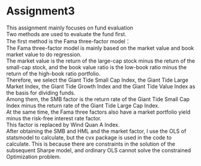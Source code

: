 # Assignment3
This assignment mainly focuses on fund evaluation   
Two methods are used to evaluate the fund first.  
The first method is the Fama three-factor model：  
The Fama three-factor model is mainly based on the market value and book market value to do regression.  
The market value is the return of the large-cap stock minus the return of the small-cap stock, and the book value ratio is the low-book ratio minus the return of the high-book ratio portfolio.  
Therefore, we select the Giant Tide Small Cap Index, the Giant Tide Large Market Index, the Giant Tide Growth Index and the Giant Tide Value Index as the basis for dividing funds.  
Among them, the SMB factor is the return rate of the Giant Tide Small Cap Index minus the return rate of the Giant Tide Large Cap Index.  
At the same time, the Fama three factors also have a market portfolio yield minus the risk-free interest rate factor.  
This factor is replaced by Wind Quan A Index.  
After obtaining the SMB and HML and the market factor, I use the OLS of statsmodel to calculate, but the cvx package is used in the code to calculate. This is because there are constraints in the solution of the subsequent Sharpe model, and ordinary OLS cannot solve the constrained Optimization problem.   
